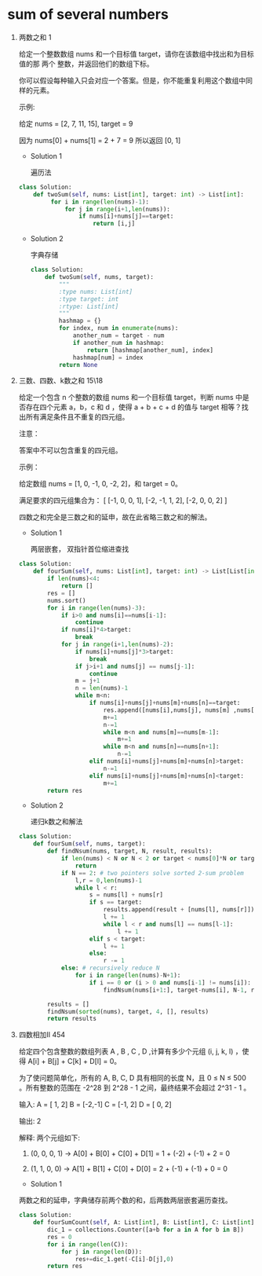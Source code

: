 # sum of several numbers

1. 两数之和 1

   给定一个整数数组 nums 和一个目标值 target，请你在该数组中找出和为目标值的那 两个 整数，并返回他们的数组下标。

   你可以假设每种输入只会对应一个答案。但是，你不能重复利用这个数组中同样的元素。

   示例:

   给定 nums = [2, 7, 11, 15], target = 9

   因为 nums[0] + nums[1] = 2 + 7 = 9
   所以返回 [0, 1]

   * Solution 1

     遍历法

   ```python
   class Solution:
       def twoSum(self, nums: List[int], target: int) -> List[int]:
            for i in range(len(nums)-1):
                for j in range(i+1,len(nums)):
                    if nums[i]+nums[j]==target:
                        return [i,j]
   ```

   * Solution 2

      字典存储

     ```python
     class Solution:
         def twoSum(self, nums, target):
             """
             :type nums: List[int]
             :type target: int
             :rtype: List[int]
             """
             hashmap = {}
             for index, num in enumerate(nums):
                 another_num = target - num
                 if another_num in hashmap:
                     return [hashmap[another_num], index]
                 hashmap[num] = index
             return None
     ```

2. 三数、四数、k数之和 15\18

   给定一个包含 n 个整数的数组 nums 和一个目标值 target，判断 nums 中是否存在四个元素 a，b，c 和 d ，使得 a + b + c + d 的值与 target 相等？找出所有满足条件且不重复的四元组。

   注意：

   答案中不可以包含重复的四元组。

   示例：

   给定数组 nums = [1, 0, -1, 0, -2, 2]，和 target = 0。

   满足要求的四元组集合为：
   [ [-1,  0, 0, 1],
     [-2, -1, 1, 2],
     [-2,  0, 0, 2] ]

   

   四数之和完全是三数之和的延申，故在此省略三数之和的解法。

   * Solution 1

     两层嵌套， 双指针首位缩进查找

   ```python
   class Solution:
       def fourSum(self, nums: List[int], target: int) -> List[List[int]]:
           if len(nums)<4:
               return []
           res = []
           nums.sort()
           for i in range(len(nums)-3):
               if i>0 and nums[i]==nums[i-1]:
                   continue
               if nums[i]*4>target:
                   break
               for j in range(i+1,len(nums)-2):
                   if nums[i]+nums[j]*3>target:
                       break
                   if j>i+1 and nums[j] == nums[j-1]:
                       continue
                   m = j+1
                   n = len(nums)-1
                   while m<n:
                       if nums[i]+nums[j]+nums[m]+nums[n]==target:
                           res.append([nums[i],nums[j], nums[m] ,nums[n]])
                           m+=1
                           n-=1
                           while m<n and nums[m]==nums[m-1]:
                               m+=1
                           while m<n and nums[n]==nums[n+1]:
                               n-=1
                       elif nums[i]+nums[j]+nums[m]+nums[n]>target:
                           n-=1
                       elif nums[i]+nums[j]+nums[m]+nums[n]<target:
                           m+=1
           return res
   ```

    * Solution 2

      递归k数之和解法

   ```python
   class Solution:
       def fourSum(self, nums, target):
           def findNsum(nums, target, N, result, results):
               if len(nums) < N or N < 2 or target < nums[0]*N or target > nums[-1]*N:  # early termination
                   return
               if N == 2: # two pointers solve sorted 2-sum problem
                   l,r = 0,len(nums)-1
                   while l < r:
                       s = nums[l] + nums[r]
                       if s == target:
                           results.append(result + [nums[l], nums[r]])
                           l += 1
                           while l < r and nums[l] == nums[l-1]:
                               l += 1
                       elif s < target:
                           l += 1
                       else:
                           r -= 1
               else: # recursively reduce N
                   for i in range(len(nums)-N+1):
                       if i == 0 or (i > 0 and nums[i-1] != nums[i]):
                           findNsum(nums[i+1:], target-nums[i], N-1, result+[nums[i]], results)
   
           results = []
           findNsum(sorted(nums), target, 4, [], results)
           return results
   ```

   

3. 四数相加II 454

   给定四个包含整数的数组列表 A , B , C , D ,计算有多少个元组 (i, j, k, l) ，使得 A[i] + B[j] + C[k] + D[l] = 0。

   为了使问题简单化，所有的 A, B, C, D 具有相同的长度 N，且 0 ≤ N ≤ 500 。所有整数的范围在 -2^28 到 2^28 - 1 之间，最终结果不会超过 2^31 - 1 。

   输入:
   A = [ 1, 2]
   B = [-2,-1]
   C = [-1, 2]
   D = [ 0, 2]

   输出:
   2

   解释:
   两个元组如下:
   1. (0, 0, 0, 1) -> A[0] + B[0] + C[0] + D[1] = 1 + (-2) + (-1) + 2 = 0

   2. (1, 1, 0, 0) -> A[1] + B[1] + C[0] + D[0] = 2 + (-1) + (-1) + 0 = 0

      

   * Solution 1

   两数之和的延申，字典储存前两个数的和，后两数两层嵌套遍历查找。

   ```python
   class Solution:
       def fourSumCount(self, A: List[int], B: List[int], C: List[int], D: List[int]) -> int:
           dic_1 = collections.Counter([a+b for a in A for b in B])
           res = 0
           for i in range(len(C)):
               for j in range(len(D)):
                   res+=dic_1.get(-C[i]-D[j],0)
           return res
   ```

   

   